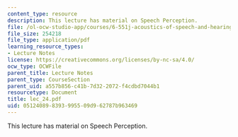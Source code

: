 ```yaml
---
content_type: resource
description: This lecture has material on Speech Perception.
file: /ol-ocw-studio-app/courses/6-551j-acoustics-of-speech-and-hearing-fall-2004/051240898393995509d962787b963469_lec_24.pdf
file_size: 254218
file_type: application/pdf
learning_resource_types:
- Lecture Notes
license: https://creativecommons.org/licenses/by-nc-sa/4.0/
ocw_type: OCWFile
parent_title: Lecture Notes
parent_type: CourseSection
parent_uid: a557b856-c41b-7d32-2072-f4cdbd7044b1
resourcetype: Document
title: lec_24.pdf
uid: 05124089-8393-9955-09d9-62787b963469
---
```

This lecture has material on Speech Perception.
